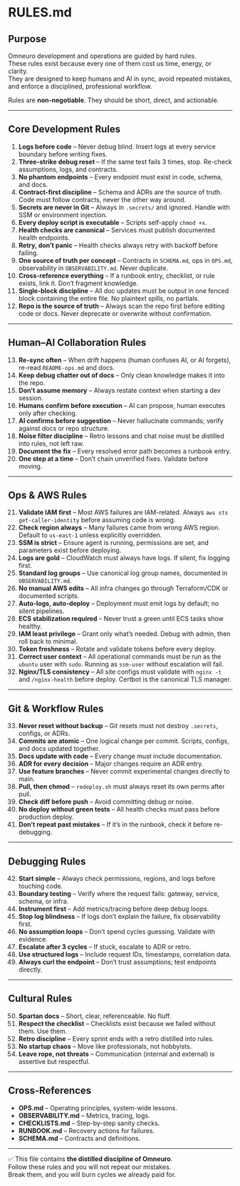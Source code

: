# RULES.md

## Purpose
Omneuro development and operations are guided by hard rules.  
These rules exist because every one of them cost us time, energy, or clarity.  
They are designed to keep humans and AI in sync, avoid repeated mistakes,  
and enforce a disciplined, professional workflow.  

Rules are **non-negotiable**. They should be short, direct, and actionable.  

---

## Core Development Rules

1. **Logs before code** – Never debug blind. Insert logs at every service boundary before writing fixes.  
2. **Three-strike debug reset** – If the same test fails 3 times, stop. Re-check assumptions, logs, and contracts.  
3. **No phantom endpoints** – Every endpoint must exist in code, schema, and docs.  
4. **Contract-first discipline** – Schema and ADRs are the source of truth. Code must follow contracts, never the other way around.  
5. **Secrets are never in Git** – Always in `.secrets/` and ignored. Handle with SSM or environment injection.  
6. **Every deploy script is executable** – Scripts self-apply `chmod +x`.  
7. **Health checks are canonical** – Services must publish documented health endpoints.  
8. **Retry, don’t panic** – Health checks always retry with backoff before failing.  
9. **One source of truth per concept** – Contracts in `SCHEMA.md`, ops in `OPS.md`, observability in `OBSERVABILITY.md`. Never duplicate.  
10. **Cross-reference everything** – If a runbook entry, checklist, or rule exists, link it. Don’t fragment knowledge.  
11. **Single-block discipline** – All doc updates must be output in one fenced block containing the entire file. No plaintext spills, no partials.  
12. **Repo is the source of truth** – Always scan the repo first before editing code or docs. Never deprecate or overwrite without confirmation.  

---

## Human–AI Collaboration Rules

13. **Re-sync often** – When drift happens (human confuses AI, or AI forgets), re-read `README-ops.md` and docs.  
14. **Keep debug chatter out of docs** – Only clean knowledge makes it into the repo.  
15. **Don’t assume memory** – Always restate context when starting a dev session.  
16. **Humans confirm before execution** – AI can propose, human executes only after checking.  
17. **AI confirms before suggestion** – Never hallucinate commands; verify against docs or repo structure.  
18. **Noise filter discipline** – Retro lessons and chat noise must be distilled into rules, not left raw.  
19. **Document the fix** – Every resolved error path becomes a runbook entry.  
20. **One step at a time** – Don’t chain unverified fixes. Validate before moving.  

---

## Ops & AWS Rules

21. **Validate IAM first** – Most AWS failures are IAM-related. Always `aws sts get-caller-identity` before assuming code is wrong.  
22. **Check region always** – Many failures came from wrong AWS region. Default to `us-east-1` unless explicitly overridden.  
23. **SSM is strict** – Ensure agent is running, permissions are set, and parameters exist before deploying.  
24. **Logs are gold** – CloudWatch must always have logs. If silent, fix logging first.  
25. **Standard log groups** – Use canonical log group names, documented in `OBSERVABILITY.md`.  
26. **No manual AWS edits** – All infra changes go through Terraform/CDK or documented scripts.  
27. **Auto-logs, auto-deploy** – Deployment must emit logs by default; no silent pipelines.  
28. **ECS stabilization required** – Never trust a green until ECS tasks show healthy.  
29. **IAM least privilege** – Grant only what’s needed. Debug with admin, then roll back to minimal.  
30. **Token freshness** – Rotate and validate tokens before every deploy.  
31. **Correct user context** – All operational commands must be run as the `ubuntu` user with `sudo`. Running as `ssm-user` without escalation will fail.  
32. **Nginx/TLS consistency** – All site configs must validate with `nginx -t` and `/nginx-health` before deploy. Certbot is the canonical TLS manager.  

---

## Git & Workflow Rules

33. **Never reset without backup** – Git resets must not destroy `.secrets`, configs, or ADRs.  
34. **Commits are atomic** – One logical change per commit. Scripts, configs, and docs updated together.  
35. **Docs update with code** – Every change must include documentation.  
36. **ADR for every decision** – Major changes require an ADR entry.  
37. **Use feature branches** – Never commit experimental changes directly to main.  
38. **Pull, then chmod** – `redeploy.sh` must always reset its own perms after pull.  
39. **Check diff before push** – Avoid committing debug or noise.  
40. **No deploy without green tests** – All health checks must pass before production deploy.  
41. **Don’t repeat past mistakes** – If it’s in the runbook, check it before re-debugging.  

---

## Debugging Rules

42. **Start simple** – Always check permissions, regions, and logs before touching code.  
43. **Boundary testing** – Verify where the request fails: gateway, service, schema, or infra.  
44. **Instrument first** – Add metrics/tracing before deep debug loops.  
45. **Stop log blindness** – If logs don’t explain the failure, fix observability first.  
46. **No assumption loops** – Don’t spend cycles guessing. Validate with evidence.  
47. **Escalate after 3 cycles** – If stuck, escalate to ADR or retro.  
48. **Use structured logs** – Include request IDs, timestamps, correlation data.  
49. **Always curl the endpoint** – Don’t trust assumptions; test endpoints directly.  

---

## Cultural Rules

50. **Spartan docs** – Short, clear, referenceable. No fluff.  
51. **Respect the checklist** – Checklists exist because we failed without them. Use them.  
52. **Retro discipline** – Every sprint ends with a retro distilled into rules.  
53. **No startup chaos** – Move like professionals, not hobbyists.  
54. **Leave rope, not threats** – Communication (internal and external) is assertive but respectful.  

---

## Cross-References

- **OPS.md** – Operating principles, system-wide lessons.  
- **OBSERVABILITY.md** – Metrics, tracing, logs.  
- **CHECKLISTS.md** – Step-by-step sanity checks.  
- **RUNBOOK.md** – Recovery actions for failures.  
- **SCHEMA.md** – Contracts and definitions.  

---

✅ This file contains **the distilled discipline of Omneuro**.  
Follow these rules and you will not repeat our mistakes.  
Break them, and you will burn cycles we already paid for.  